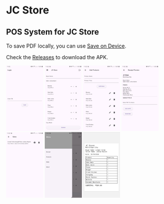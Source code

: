 # JC Store
## POS System for JC Store

To save PDF locally, you can use [Save on Device](https://github.com/lmj0011/save-on-device/releases/). 

Check the [Releases](https://github.com/leanwell/jcstorepos/releases) to download the APK.

<img src="img/img1.jpg" alt="Screenshot 1" style="width: 20%;"> <img src="img/img2.jpg" alt="Screenshot 2" style="width: 20%;">
<img src="img/img3.jpg" alt="Screenshot 3" style="width: 20%;">
<img src="img/img4.jpg" alt="Screenshot 4" style="width: 20%;">
<img src="img/img5.jpg" alt="Screenshot 5" style="width: 20%;">
<img src="img/img6.jpg" alt="Screenshot 6" style="width: 20%;">
<img src="img/img7.jpg" alt="Screenshot 7" style="width: 20%;">

